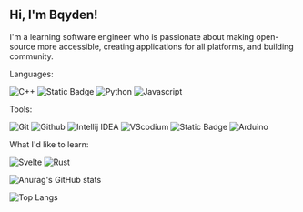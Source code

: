 ## Hi, I'm Bqyden!
I'm a learning software engineer who is passionate about making open-source more accessible, creating applications for all platforms, and building community. 

Languages:

![C++](https://img.shields.io/badge/C++-03254c?style=for-the-badge&logo=cplusplus&logoColor=white)
![Static Badge](https://img.shields.io/badge/Kotlin-7f52ff?style=for-the-badge&logo=Kotlin&logoColor=white)
![Python](https://img.shields.io/badge/-Python-ffba01?style=for-the-badge&logo=python&logoColor=white)
![Javascript](https://img.shields.io/badge/Javascript-339966?style=for-the-badge&logo=javascript&logoColor=white)

Tools:

![Git](https://img.shields.io/badge/Git-orange?style=for-the-badge&logo=Git&logoColor=white)
![Github](https://img.shields.io/badge/Github-gray?style=for-the-badge&logo=Github&logoColor=white)
![Intellij IDEA](https://img.shields.io/badge/Intellij-ff0066?style=for-the-badge&logo=IntelliJ-IDEA&logoColor=white)
![VScodium](https://img.shields.io/badge/VScodium-0084e0?style=for-the-badge&logo=visualstudiocode&logoColor=white)
![Static Badge](https://img.shields.io/badge/Fedora-294172?style=for-the-badge&logo=Fedora&logoColor=white)
![Arduino](https://img.shields.io/badge/Arduino-00878F?style=for-the-badge&logo=arduino&logoColor=white)



What I'd like to learn:

![Svelte](https://img.shields.io/badge/Svelte-ff6600?style=for-the-badge&logo=svelte&logoColor=white)
![Rust](https://img.shields.io/badge/Rust-b7410e?style=for-the-badge&logo=rust&logoColor=white)

![Anurag's GitHub stats](https://github-readme-stats.vercel.app/api?username=bqyden&show_icons=true&theme=dark) 

![Top Langs](https://github-readme-stats.vercel.app/api/top-langs/?username=bqyden&layout=compact&theme=dark)
